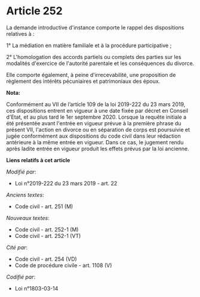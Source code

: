 # Article 252

La demande introductive d'instance comporte le rappel des dispositions relatives à :

1° La médiation en matière familiale et à la procédure participative ;

2° L'homologation des accords partiels ou complets des parties sur les modalités d'exercice de l'autorité parentale et les
conséquences du divorce.

Elle comporte également, à peine d'irrecevabilité, une proposition de règlement des intérêts pécuniaires et patrimoniaux des
époux.

**Nota:**

Conformément au VII de l’article 109 de la loi 2019-222 du 23 mars 2019, ces dispositions entrent en vigueur à une date fixée
par décret en Conseil d'Etat, et au plus tard le 1er septembre 2020. Lorsque la requête initiale a été présentée avant
l'entrée en vigueur prévue à la première phrase du présent VII, l'action en divorce ou en séparation de corps est poursuivie
et jugée conformément aux dispositions du code civil dans leur rédaction antérieure à la même entrée en vigueur. Dans ce cas,
le jugement rendu après ladite entrée en vigueur produit les effets prévus par la loi ancienne.

**Liens relatifs à cet article**

_Modifié par_:

  - Loi n°2019-222 du 23 mars 2019 - art. 22

_Anciens textes_:

  - Code civil - art. 251 (M)

_Nouveaux textes_:

  - Code civil - art. 252-1 (M)
  - Code civil - art. 252-1 (VT)

_Cité par_:

  - Code civil - art. 254 (VD)
  - Code de procédure civile - art. 1108 (V)

_Codifié par_:

  - Loi n°1803-03-14
